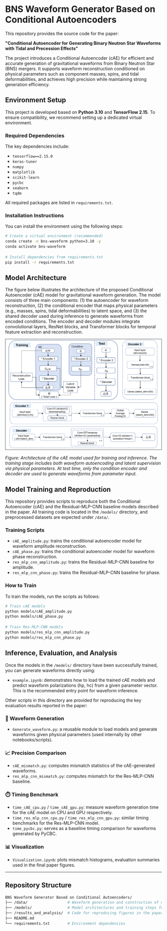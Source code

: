 # BNS Waveform Generator Based on Conditional Autoencoders

This repository provides the source code for the paper:

**"Conditional Autoencoder for Generating Binary Neutron Star Waveforms with Tidal and Precession Effects"**

The project introduces a Conditional Autoencoder (cAE) for efficient and accurate generation of gravitational waveforms from Binary Neutron Star (BNS) mergers. It supports waveform reconstruction conditioned on physical parameters such as component masses, spins, and tidal deformabilities, and achieves high precision while maintaining strong generation efficiency.


##  Environment Setup

This project is developed based on **Python 3.10** and **TensorFlow 2.15**. To ensure compatibility, we recommend setting up a dedicated virtual environment.

###  Required Dependencies

The key dependencies include:

- `tensorflow==2.15.0`
- `keras-tuner`
- `numpy`
- `matplotlib`
- `scikit-learn`
- `pycbc`
- `seaborn`
- `tqdm`

All required packages are listed in `requirements.txt`.

###  Installation Instructions

You can install the environment using the following steps:

```bash
# Create a virtual environment (recommended)
conda create -n bns-waveform python=3.10 -y
conda activate bns-waveform

# Install dependencies from requirements.txt
pip install -r requirements.txt
```



## Model Architecture

The figure below illustrates the architecture of the proposed Conditional Autoencoder (cAE) model for gravitational waveform generation. The model consists of three main components: (1) the autoencoder for waveform reconstruction, (2) the conditional encoder that maps physical parameters (e.g., masses, spins, tidal deformabilities) to latent space, and (3) the shared decoder used during inference to generate waveforms from encoded conditions. The encoder and decoder modules integrate convolutional layers, ResNet blocks, and Transformer blocks for temporal feature extraction and reconstruction.

![Model Architecture](./total_network.png)

*Figure: Architecture of the cAE model used for training and inference. The training stage includes both waveform autoencoding and latent supervision via physical parameters. At test time, only the condition encoder and decoder are used to generate waveforms from parameter input.*

## Model Training and Reproduction

This repository provides scripts to reproduce both the Conditional Autoencoder (cAE) and the Residual-MLP-CNN baseline models described in the paper. All training code is located in the `/models/` directory, and preprocessed datasets are expected under `/data/`.

###  Training Scripts

- `cAE_amplitude.py`: trains the conditional autoencoder model for waveform amplitude reconstruction.
- `cAE_phase.py`: trains the conditional autoencoder model for waveform phase reconstruction.
- `res_mlp_cnn_amplitude.py`: trains the Residual-MLP-CNN baseline for amplitude.
- `res_mlp_cnn_phase.py`: trains the Residual-MLP-CNN baseline for phase.

###  How to Train

To train the models, run the scripts as follows:

```bash
# Train cAE models
python models/cAE_amplitude.py
python models/cAE_phase.py

# Train Res-MLP-CNN models
python models/res_mlp_cnn_amplitude.py
python models/res_mlp_cnn_phase.py
```

##  Inference, Evaluation, and Analysis

Once the models in the `/models/` directory have been successfully trained, you can generate waveforms directly using:

- `example.ipynb`: demonstrates how to load the trained cAE models and predict waveform polarizations (hp, hc) from a given parameter vector. This is the recommended entry point for waveform inference.

Other scripts in this directory are provided for reproducing the key evaluation results reported in the paper:

### 🔁 Waveform Generation
- `Generate_waveform.py`: a reusable module to load models and generate waveforms given physical parameters (used internally by other notebooks/scripts).

### 📈 Precision Comparison
- `cAE_mismatch.py`: computes mismatch statistics of the cAE-generated waveforms.
- `res_mlp_cnn_mismatch.py`: computes mismatch for the Res-MLP-CNN baseline.

### ⏱️ Timing Benchmark
- `time_cAE_cpu.py` / `time_cAE_gpu.py`: measure waveform generation time for the cAE model on CPU and GPU respectively.
- `time_res_mlp_cnn_cpu.py` / `time_res_mlp_cnn_gpu.py`: similar timing benchmarks for the Res-MLP-CNN model.
- `time_pycbc.py`: serves as a baseline timing comparison for waveforms generated by PyCBC.

### 📊 Visualization
- `Visualization.ipynb`: plots mismatch histograms, evaluation summaries used in the final paper figures.




---
##  Repository Structure

```bash
BNS Waveform Generator Based on Conditional Autoencoders/
├── /data/                  # Waveform generation and construction of dataset 
├── /models/                # Model architectures and training steps for cAE and Res-MLP-CNN  
├── /results_and_analysis/  # Code for reproducing figures in the paper and usage examples of the models  
├── README.md
└── requirements.txt        # Environment dependencies
```

